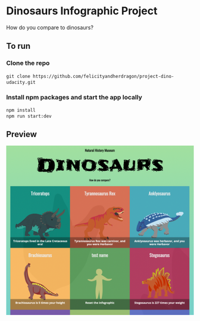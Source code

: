 # Dinosaurs Infographic Project
How do you compare to dinosaurs?

## To run
### Clone the repo
```
git clone https://github.com/felicityandherdragon/project-dino-udacity.git
```

### Install npm packages and start the app locally
```
npm install
npm run start:dev
```

## Preview
![preview image](https://raw.githubusercontent.com/felicityandherdragon/project-dino-udacity/main/src/images/dino-preview.png)
